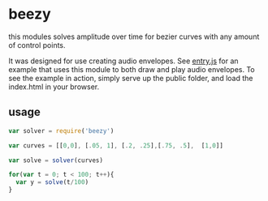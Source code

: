 # beezy

this modules solves amplitude over time for bezier curves with any amount of control points.

It was designed for use creating audio envelopes. See [entry.js](enetry.js) for an example that uses this module to both draw and play audio envelopes.  To see the example in action, simply serve up the public folder, and load the index.html in your browser.


## usage


```js
var solver = require('beezy')

var curves = [[0,0], [.05, 1], [.2, .25],[.75, .5],  [1,0]]

var solve = solver(curves)

for(var t = 0; t < 100; t++){
  var y = solve(t/100)
}

```

